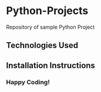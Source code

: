 # Python-Projects
Repository of sample Python Project

## Technologies Used
## Installation Instructions
### Happy Coding!
